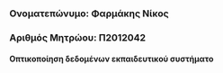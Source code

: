 ### Ονοματεπώνυμο: Φαρμάκης Νίκος
### Αριθμός Μητρώου: Π2012042
#### Οπτικοποίηση δεδομένων εκπαιδευτικού συστήματο
